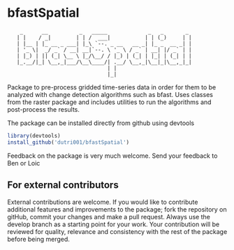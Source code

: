 # bfastSpatial

```
    _      __          _   _____             _   _       _ 
   | |    / _|        | | /  ___|           | | (_)     | |
   | |__ | |_ __ _ ___| |_\ `--. _ __   __ _| |_ _  __ _| |
   | '_ \|  _/ _` / __| __|`--. \ '_ \ / _` | __| |/ _` | |
   | |_) | || (_| \__ \ |_/\__/ / |_) | (_| | |_| | (_| | |
   |_.__/|_| \__,_|___/\__\____/| .__/ \__,_|\__|_|\__,_|_|
                                | |                        
                                |_|            
```


Package to pre-process gridded time-series data in order for them to be analyzed with change detection algorithms such as bfast. Uses classes from the raster package and includes utilities to run the algorithms and post-process the results.

The package can be installed directly from github using devtools

```R
library(devtools)
install_github('dutri001/bfastSpatial')
```

Feedback on the package is very much welcome. Send your feedback to Ben or Loic


## For external contributors
External contributions are welcome. If you would like to contribute additional features and improvements to the package; fork the repository on gitHub, commit your changes and make a pull request. Always use the develop branch as a starting point for your work. Your contribution will be reviewed for quality, relevance and consistency with the rest of the package before being merged.
